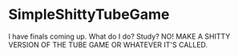# SimpleShittyTubeGame
I have finals coming up. What do I do? Study? NO! MAKE A SHITTY VERSION OF THE TUBE GAME OR WHATEVER IT'S CALLED.
